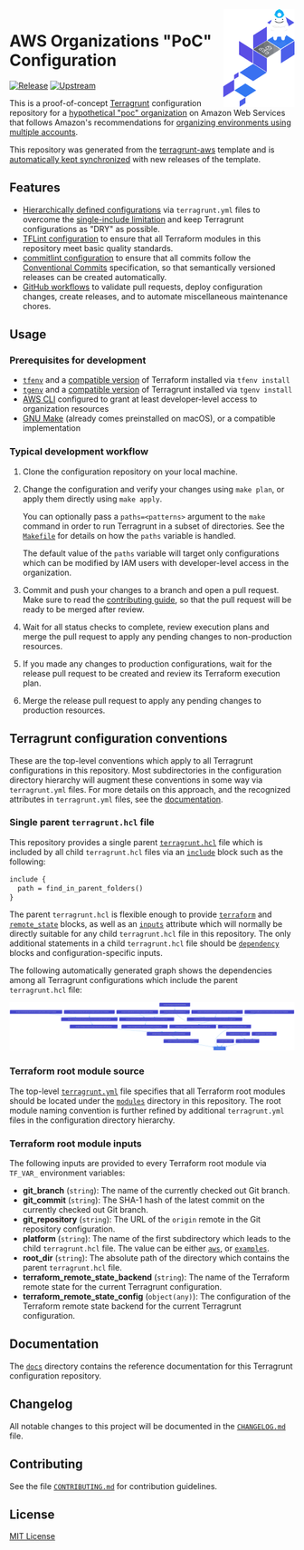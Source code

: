 <img src="icon.png" align="right" width="25%" />

[//]: # (TODO: make the documenation in this repository GitHub Pages-friendly)

# AWS Organizations "PoC" Configuration
[![Release](https://github.com/growit-io/terragrunt-aws-poc/actions/workflows/release.yml/badge.svg)](https://github.com/growit-io/terragrunt-aws-poc/actions/workflows/release.yml)
[![Upstream](https://github.com/growit-io/terragrunt-aws-poc/actions/workflows/upstream.yml/badge.svg)](https://github.com/growit-io/terragrunt-aws-poc/actions/workflows/upstream.yml)

[//]: # (TODO: reference "Amazon's whitepaper" instead of "Amazon's recommendations")

This is a proof-of-concept [Terragrunt](https://terragrunt.gruntwork.io/)
configuration repository for a [hypothetical "poc" organization](aws/poc)
on Amazon Web Services that follows Amazon's recommendations for
[organizing environments using multiple accounts](https://docs.aws.amazon.com/whitepapers/latest/organizing-your-aws-environment/organizing-your-aws-environment.html).

This repository was generated from the
[terragrunt-aws](https://github.com/growit-io/terragrunt-aws) template and is
[automatically kept synchronized](.github/workflows) with new releases of the
template.

## Features

- [Hierarchically defined configurations](docs/terragrunt/README.md) via
  `terragrunt.yml` files to overcome the
  [single-include limitation](https://terragrunt.gruntwork.io/docs/rfc/imports/)
  and keep Terragrunt configurations as "DRY" as possible.
- [TFLint configuration](.tflint.hcl) to ensure that all Terraform modules in
  this repository meet basic quality standards.
- [commitlint configuration](.commitlint.config.js) to ensure that all commits
  follow the [Conventional Commits](https://www.conventionalcommits.org/)
  specification, so that semantically versioned releases can be created
  automatically.
- [GitHub workflows](.github/workflows) to validate pull requests, deploy
  configuration changes, create releases, and to automate miscellaneous
  maintenance chores.

[//]: # (TODO: mention the principle of least privilege - https://en.wikipedia.org/wiki/Principle_of_least_privilege)

## Usage

### Prerequisites for development

- [`tfenv`](https://github.com/tfutils/tfenv) and a
  [compatible version](.terraform-version) of Terraform installed
  via `tfenv install`
- [`tgenv`](https://github.com/cunymatthieu/tgenv) and a
  [compatible version](.terragrunt-version) of Terragrunt installed
  via `tgenv install`
- [AWS CLI](https://aws.amazon.com/cli/) configured to grant at least
  developer-level access to organization resources
- [GNU Make](https://www.gnu.org/software/make/) (already
  comes preinstalled on macOS), or a compatible implementation

### Typical development workflow

1. Clone the configuration repository on your local machine.
2. Change the configuration and verify your changes using `make plan`, or apply
   them directly using `make apply`.

   You can optionally pass a `paths=<patterns>` argument to the `make` command
   in order to run Terragrunt in a subset of directories. See the
   [`Makefile`](Makefile) for details on how the `paths` variable is handled.

   The default value of the `paths` variable will target only configurations
   which can be modified by IAM users with developer-level access in the
   organization.
3. Commit and push your changes to a branch and open a pull request. Make sure
   to read the [contributing guide](CONTRIBUTING.md), so that the pull request
   will be ready to be merged after review.
4. Wait for all status checks to complete, review execution plans and merge
   the pull request to apply any pending changes to non-production resources.
5. If you made any changes to production configurations, wait for the release
   pull request to be created and review its Terraform execution plan.
6. Merge the release pull request to apply any pending changes to production
   resources.

## Terragrunt configuration conventions

These are the top-level conventions which apply to all Terragrunt configurations
in this repository. Most subdirectories in the configuration directory hierarchy
will augment these conventions in some way via `terragrunt.yml` files. For more
details on this approach, and the recognized attributes in `terragrunt.yml`
files, see the [documentation](docs/terragrunt/README.md).

### Single parent `terragrunt.hcl` file

This repository provides a single parent [`terragrunt.hcl`](terragrunt.hcl) file
which is included by all child `terragrunt.hcl` files via an
[`include`](https://terragrunt.gruntwork.io/docs/reference/config-blocks-and-attributes/#include)
block such as the following:

```hcl
include {
  path = find_in_parent_folders()
}
```

The parent `terragrunt.hcl`
is flexible enough to provide
[`terraform`](https://terragrunt.gruntwork.io/docs/reference/config-blocks-and-attributes/#terraform)
and
[`remote_state`](https://terragrunt.gruntwork.io/docs/reference/config-blocks-and-attributes/#remote_state)
blocks, as well as an
[`inputs`](https://terragrunt.gruntwork.io/docs/reference/config-blocks-and-attributes/#inputs)
attribute which will normally be directly suitable for any
child `terragrunt.hcl` file in this repository. The only additional statements
in a child `terragrunt.hcl` file should be
[`dependency`](https://terragrunt.gruntwork.io/docs/reference/config-blocks-and-attributes/#dependency)
blocks and configuration-specific inputs.

The following automatically generated graph shows the dependencies among all
Terragrunt configurations which include the parent `terragrunt.hcl` file:

![Dependency graph](graph.svg)

### Terraform root module source

The top-level [`terragrunt.yml`](terragrunt.yml) file specifies that all
Terraform root modules should be located under the [`modules`](modules)
directory in this repository. The root module naming convention is further
refined by additional `terragrunt.yml` files in the configuration directory
hierarchy.

### Terraform root module inputs

The following inputs are provided to every Terraform root module via `TF_VAR_`
environment variables:

- **git_branch** (`string`): The name of the currently checked out Git branch.
- **git_commit** (`string`): The SHA-1 hash of the latest commit on the
  currently checked out Git branch.
- **git_repository** (`string`): The URL of the `origin` remote in the Git
  repository configuration.
- **platform** (`string`): The name of the first subdirectory which leads to the
  child `terragrunt.hcl` file. The value can be either [`aws`](aws), or
  [`examples`](examples).
- **root_dir** (`string`): The absolute path of the directory which contains
  the parent `terragrunt.hcl` file.
- **terraform_remote_state_backend** (`string`): The name of the Terraform
  remote state for the current Terragrunt configuration.
- **terraform_remote_state_config** (`object(any)`): The configuration of the
  Terraform remote state backend for the current Terragrunt configuration.

## Documentation

The [`docs`](docs) directory contains the reference documentation for this
Terragrunt configuration repository.

## Changelog

All notable changes to this project will be documented in the
[`CHANGELOG.md`](CHANGELOG.md) file.

## Contributing

See the file [`CONTRIBUTING.md`](CONTRIBUTING.md) for contribution guidelines.

## License

[MIT License](LICENSE)
